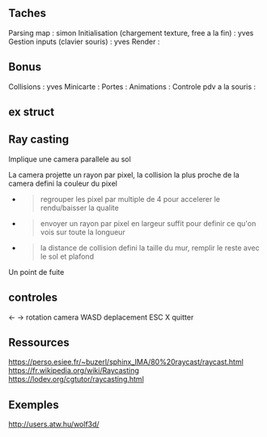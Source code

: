 ## Taches
Parsing map : simon
Initialisation (chargement texture, free a la fin) : yves
Gestion inputs (clavier souris) : yves
Render :

## Bonus
Collisions : yves
Minicarte : 
Portes : 
Animations :
Controle pdv a la souris :

## ex struct

## Ray casting

Implique une camera parallele au sol

La camera projette un rayon par pixel, la collision la plus proche de la camera defini la couleur du pixel
- >regrouper les pixel par multiple de 4 pour accelerer le rendu/baisser la qualite
- >envoyer un rayon par pixel en largeur suffit pour definir ce qu'on vois sur toute la longueur
- >la distance de collision defini la taille du mur, remplir le reste avec le sol et plafond

Un point de fuite

## controles

<- -> rotation camera
WASD deplacement
ESC X quitter

## Ressources

https://perso.esiee.fr/~buzerl/sphinx_IMA/80%20raycast/raycast.html
https://fr.wikipedia.org/wiki/Raycasting
https://lodev.org/cgtutor/raycasting.html

## Exemples

http://users.atw.hu/wolf3d/